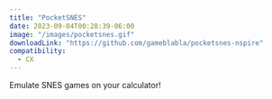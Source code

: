 ```yaml
---
title: "PocketSNES"
date: 2023-09-04T00:28:39-06:00
image: "/images/pocketsnes.gif"
downloadLink: "https://github.com/gameblabla/pocketsnes-nspire"
compatibility:
  - CX
---
```


Emulate SNES games on your calculator!